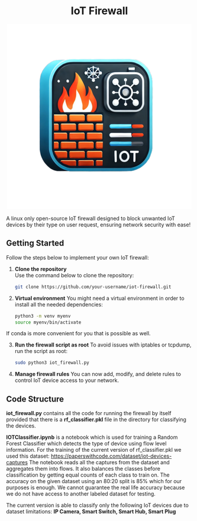 # <div align="center">**IoT Firewall**</div>

<p align="center">
<img src="./assets/iot_firewall_icon.png" width="500" height="500" >

   
A linux only open-source IoT firewall designed to block unwanted IoT devices by their type on user request, ensuring network security with ease!

## Getting Started

Follow the steps below to implement your own IoT firewall:

1. **Clone the repository**  
   Use the command below to clone the repository:
   ```bash
   git clone https://github.com/your-username/iot-firewall.git
2. **Virtual environment**
   You might need a virtual environment in order to install all the needed dependencies:
   ```bash
   python3 -m venv myenv
   source myenv/bin/activate
If conda is more convenient for you that is possible as well.

3. **Run the firewall script as root**
   To avoid issues with iptables or tcpdump, run the script as root:
     ```bash
     sudo python3 iot_firewall.py
   
4. **Manage firewall rules**
  You can now add, modify, and delete rules to control IoT device access to your network.

## Code Structure 

**iot_firewall.py** contains all the code for running the firewall by itself provided that there is a **rf_classifier.pkl** file in the directory for classifying the devices.

**IOTClassifier.ipynb** is a notebook which is used for training a Random Forest Classifier which detects the type of device using flow level information. 
For the training of the current version of rf_classifier.pkl we used this dataset: https://paperswithcode.com/dataset/iot-devices-captures
The notebook reads all the captures from the dataset and aggregates them into flows. It also balances the classes before classification by getting equal
counts of each class to train on. The accuracy on the given dataset using an 80:20 split is 85% which for our purposes is enough. We cannot guarantee 
the real life accuracy because we do not have access to another labeled dataset for testing.

The current version is able to classify only the following IoT devices due to dataset limitations: **IP Camera, Smart Switch, Smart Hub, Smart Plug**

